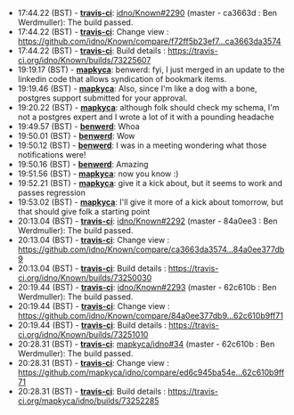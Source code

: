 * 17:44.22 (BST) - __[travis-ci](https://github.com/travis-ci)__: <a href="https://github.com/idno/Known/issues/2290">idno/Known#2290</a> (master - ca3663d : Ben Werdmuller): The build passed.
* 17:44.22 (BST) - __[travis-ci](https://github.com/travis-ci)__: Change view : https://github.com/idno/Known/compare/f72ff5b23ef7...ca3663da3574
* 17:44.22 (BST) - __[travis-ci](https://github.com/travis-ci)__: Build details : https://travis-ci.org/idno/Known/builds/73225607
* 19:19.17 (BST) - __[mapkyca](https://github.com/mapkyca)__: benwerd: fyi, I just merged in an update to the linkedin code that allows syndication of bookmark items.
* 19:19.46 (BST) - __[mapkyca](https://github.com/mapkyca)__: Also, since I'm like a dog with a bone, postgres support submitted for your approval.
* 19:20.22 (BST) - __[mapkyca](https://github.com/mapkyca)__: although folk should check my schema, I'm not a postgres expert and I wrote a lot of it with a pounding headache
* 19:49.57 (BST) - __[benwerd](https://github.com/benwerd)__: Whoa
* 19:50.01 (BST) - __[benwerd](https://github.com/benwerd)__: Wow
* 19:50.12 (BST) - __[benwerd](https://github.com/benwerd)__: I was in a meeting wondering what those notifications were!
* 19:50.16 (BST) - __[benwerd](https://github.com/benwerd)__: Amazing
* 19:51.56 (BST) - __[mapkyca](https://github.com/mapkyca)__: now you know :)
* 19:52.21 (BST) - __[mapkyca](https://github.com/mapkyca)__: give it a kick about, but it seems to work and passes regression
* 19:53.02 (BST) - __[mapkyca](https://github.com/mapkyca)__: I'll give it more of a kick about tomorrow, but that should give folk a starting point
* 20:13.04 (BST) - __[travis-ci](https://github.com/travis-ci)__: <a href="https://github.com/idno/Known/issues/2292">idno/Known#2292</a> (master - 84a0ee3 : Ben Werdmuller): The build passed.
* 20:13.04 (BST) - __[travis-ci](https://github.com/travis-ci)__: Change view : https://github.com/idno/Known/compare/ca3663da3574...84a0ee377db9
* 20:13.04 (BST) - __[travis-ci](https://github.com/travis-ci)__: Build details : https://travis-ci.org/idno/Known/builds/73250030
* 20:19.44 (BST) - __[travis-ci](https://github.com/travis-ci)__: <a href="https://github.com/idno/Known/issues/2293">idno/Known#2293</a> (master - 62c610b : Ben Werdmuller): The build passed.
* 20:19.44 (BST) - __[travis-ci](https://github.com/travis-ci)__: Change view : https://github.com/idno/Known/compare/84a0ee377db9...62c610b9ff71
* 20:19.44 (BST) - __[travis-ci](https://github.com/travis-ci)__: Build details : https://travis-ci.org/idno/Known/builds/73251010
* 20:28.31 (BST) - __[travis-ci](https://github.com/travis-ci)__: <a href="https://github.com/mapkyca/idno/issues/34">mapkyca/idno#34</a> (master - 62c610b : Ben Werdmuller): The build passed.
* 20:28.31 (BST) - __[travis-ci](https://github.com/travis-ci)__: Change view : https://github.com/mapkyca/idno/compare/ed6c945ba54e...62c610b9ff71
* 20:28.31 (BST) - __[travis-ci](https://github.com/travis-ci)__: Build details : https://travis-ci.org/mapkyca/idno/builds/73252285
